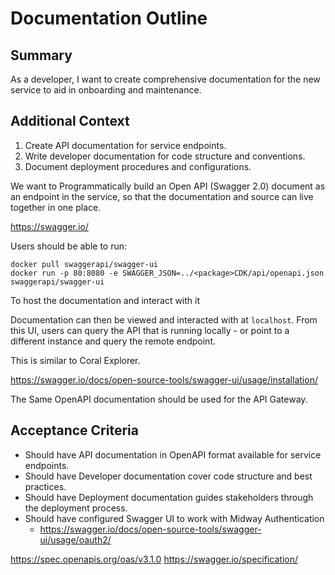 
# Documentation Outline
## Summary
[//]:# (This should be descriptive enough to frame the Story, at a high level, as well as include any additional resources needed to complete the Story.)

As a developer, I want to create comprehensive documentation for the new service to aid in onboarding and maintenance.

## Additional Context
[//]:# (This should be descriptive enough to frame the story as well as include any additional resources needed to accomplish the Story.)

1. Create API documentation for service endpoints.
2. Write developer documentation for code structure and conventions.
3. Document deployment procedures and configurations.

We want to Programmatically build an Open API (Swagger 2.0) document as an endpoint in the service, so that the documentation and source can live together in one place.

https://swagger.io/

Users should be able to run:

```
docker pull swaggerapi/swagger-ui
docker run -p 80:8080 -e SWAGGER_JSON=../<package>CDK/api/openapi.json swaggerapi/swagger-ui
```
To host the documentation and interact with it

Documentation can then be viewed and interacted with at `localhost`. From this UI, users can query the API that is running locally - or point to a different instance and query the remote endpoint.

This is similar to Coral Explorer.

https://swagger.io/docs/open-source-tools/swagger-ui/usage/installation/

The Same OpenAPI documentation should be used for the API Gateway.

## Acceptance Criteria
[//]:# (This is a very explicit list of everything that is required to be completed, in the past tense, to finish the story. Each line starts with 'should have'.)
[//]:# (Refer to https://w.amazon.com/bin/view/Users/ailor/UserStoriesandTickets#HOtherAcceptanceCriteriaformats for more information on Acceptance Criteria formats)

- Should have API documentation in OpenAPI format available for service endpoints.
- Should have Developer documentation cover code structure and best practices.
- Should have Deployment documentation guides stakeholders through the deployment process.
- Should have configured Swagger UI to work with Midway Authentication
    - https://swagger.io/docs/open-source-tools/swagger-ui/usage/oauth2/

https://spec.openapis.org/oas/v3.1.0
https://swagger.io/specification/
